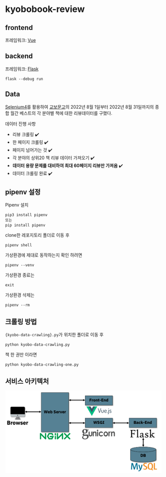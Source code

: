 # kyobobook-review

## frontend

프레임워크: [Vue](https://cli.vuejs.org/)

## backend

프레임워크: [Flask](https://flask.palletsprojects.com/en/2.2.x/)

```
flask --debug run
```

## Data

[Selenium4](https://www.selenium.dev/)를 활용하여 [교보문고](http://www.kyobobook.co.kr/index.laf)의 2022년 8월 1일부터 2022년 8월 31일까지의 종합 월간 베스트의 각 분야별 책에 대한 리뷰데이터를 구했다.

데이터 진행 사항

- 리뷰 크롤링 ✔️
- 한 페이지 크롤링 ✔️
- 페이지 넘어가는 것 ✔️
- 각 분야의 상위20 책 리뷰 데이터 가져오기 ✔️
- **데이터 용량 문제를 대비하여 최대 60페이지 리뷰만 가져옴** ✔️
- 데이터 크롤링 완료 ✔️

## pipenv 설정

Pipenv 설치

```
pip3 install pipenv
또는
pip install pipenv
```

clone한 레포지토리 폴더로 이동 후

```
pipenv shell
```

가상환경에 제대로 동작하는지 확인 하려면

```
pipenv --venv
```

가상환경 종료는

```
exit
```

가상환경 삭제는

```
pipenv --rm
```

## 크롤링 방법

`{kyobo-data-crawling}.py`가 위치한 폴더로 이동 후

```
python kyobo-data-crawling.py
```

책 한 권만 이라면

```
python kyobo-data-crawling-one.py
```

## 서비스 아키텍처

![서비스_아키텍처](./img/서비스_아키텍처.png)
